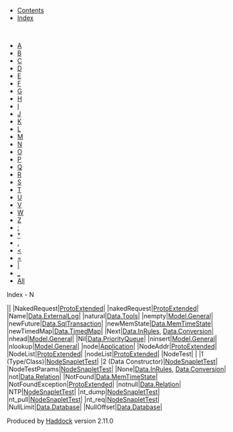 -   [Contents](index.html)
-   [Index](doc-index.html)

 

-   [A](doc-index-A.html)
-   [B](doc-index-B.html)
-   [C](doc-index-C.html)
-   [D](doc-index-D.html)
-   [E](doc-index-E.html)
-   [F](doc-index-F.html)
-   [G](doc-index-G.html)
-   [H](doc-index-H.html)
-   [I](doc-index-I.html)
-   [J](doc-index-J.html)
-   [K](doc-index-K.html)
-   [L](doc-index-L.html)
-   [M](doc-index-M.html)
-   [N](doc-index-N.html)
-   [O](doc-index-O.html)
-   [P](doc-index-P.html)
-   [Q](doc-index-Q.html)
-   [R](doc-index-R.html)
-   [S](doc-index-S.html)
-   [T](doc-index-T.html)
-   [U](doc-index-U.html)
-   [V](doc-index-V.html)
-   [W](doc-index-W.html)
-   [Z](doc-index-Z.html)
-   [:](doc-index-58.html)
-   [\*](doc-index-42.html)
-   [.](doc-index-46.html)
-   [\<](doc-index-60.html)
-   [=](doc-index-61.html)
-   [|](doc-index-124.html)
-   [\_](doc-index-95.html)
-   [All](doc-index-All.html)

Index - N

||
|NakedRequest|[ProtoExtended](ProtoExtended.html#v:NakedRequest)|
|nakedRequest|[ProtoExtended](ProtoExtended.html#v:nakedRequest)|
|Name|[Data.ExternalLog](Data-ExternalLog.html#t:Name)|
|natural|[Data.Tools](Data-Tools.html#v:natural)|
|nempty|[Model.General](Model-General.html#v:nempty)|
|newFuture|[Data.SqlTransaction](Data-SqlTransaction.html#v:newFuture)|
|newMemState|[Data.MemTimeState](Data-MemTimeState.html#v:newMemState)|
|newTimedMap|[Data.TimedMap](Data-TimedMap.html#v:newTimedMap)|
|Next|[Data.InRules](Data-InRules.html#v:Next), [Data.Conversion](Data-Conversion.html#v:Next)|
|nhead|[Model.General](Model-General.html#v:nhead)|
|Nil|[Data.PriorityQueue](Data-PriorityQueue.html#v:Nil)|
|ninsert|[Model.General](Model-General.html#v:ninsert)|
|nlookup|[Model.General](Model-General.html#v:nlookup)|
|node|[Application](Application.html#v:node)|
|NodeAddr|[ProtoExtended](ProtoExtended.html#t:NodeAddr)|
|NodeList|[ProtoExtended](ProtoExtended.html#v:NodeList)|
|nodeList|[ProtoExtended](ProtoExtended.html#v:nodeList)|
|NodeTest| |
|1 (Type/Class)|[NodeSnapletTest](NodeSnapletTest.html#t:NodeTest)|
|2 (Data Constructor)|[NodeSnapletTest](NodeSnapletTest.html#v:NodeTest)|
|NodeTestParams|[NodeSnapletTest](NodeSnapletTest.html#t:NodeTestParams)|
|None|[Data.InRules](Data-InRules.html#v:None), [Data.Conversion](Data-Conversion.html#v:None)|
|not|[Data.Relation](Data-Relation.html#v:not)|
|NotFound|[Data.MemTimeState](Data-MemTimeState.html#v:NotFound)|
|NotFoundException|[ProtoExtended](ProtoExtended.html#v:NotFoundException)|
|notnull|[Data.Relation](Data-Relation.html#v:notnull)|
|NTP|[NodeSnapletTest](NodeSnapletTest.html#v:NTP)|
|nt\_dump|[NodeSnapletTest](NodeSnapletTest.html#v:nt_dump)|
|nt\_pull|[NodeSnapletTest](NodeSnapletTest.html#v:nt_pull)|
|nt\_req|[NodeSnapletTest](NodeSnapletTest.html#v:nt_req)|
|NullLimit|[Data.Database](Data-Database.html#v:NullLimit)|
|NullOffset|[Data.Database](Data-Database.html#v:NullOffset)|

Produced by [Haddock](http://www.haskell.org/haddock/) version 2.11.0
